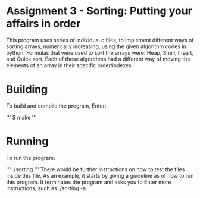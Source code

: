 # Assignment 3 - Sorting: Putting your affairs in order

This program uses series of individual c files, to implement different ways of
sorting arrays, numerically increasing, using the given algorithm codes in python.
Formulas that were used to sort the arrays were: Heap, Shell, Insert, and Quick sort.
Each of these algorithms had a different way of moving the elements of an array in their
specific order/indexes. 

# Building

To build and compile the program, Enter:

'''
$ make
'''

# Running 

To run the program:

'''
./sorting
'''
There would be further instructions on how to test the files inside
this file, As an example, it starts by giving a guideline as of how 
to run this program. It terminates the program and asks you to Enter
more instructions, such as ./sorting -a. 
